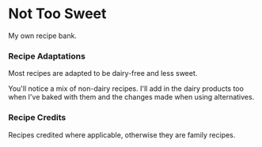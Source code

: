 # Not Too Sweet
My own recipe bank. 

### Recipe Adaptations
Most recipes are adapted to be dairy-free and less sweet.

You'll notice a mix of non-dairy recipes. I'll add in the dairy products too when I've baked with them and the changes made when using alternatives. 


### Recipe Credits
Recipes credited where applicable, otherwise they are family recipes. 
